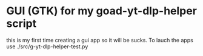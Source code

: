 # GUI (GTK) for my goad-yt-dlp-helper script
this is my first time creating a gui app so it will be sucks. To lauch the apps use ./src/g-yt-dlp-helper-test.py
